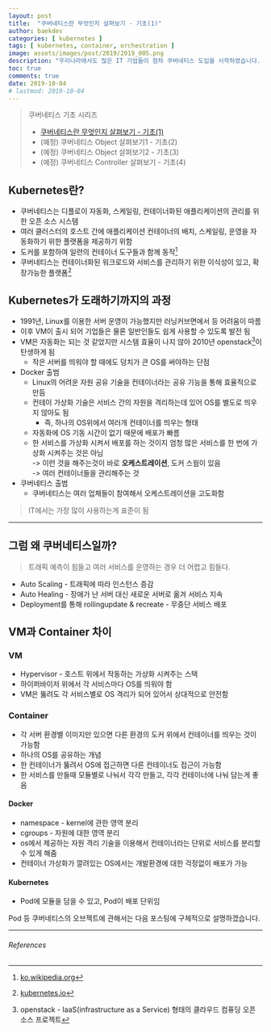```yaml
---
layout: post
title:  "쿠버네티스란 무엇인지 살펴보기 - 기초(1)"
author: baekdev
categories: [ kubernetes ]
tags: [ kubernetes, container, orchestration ]
image: assets/images/post/2019/2019_005.png
description: "우리나라에서도 많은 IT 기업들이 점차 쿠버네티스 도입을 시작하였습니다. 쿠버네티스가 무엇이고 왜 도래하게 되었는지 살펴보도록 하겠습니다. 쿠버네티스 기초편은 총 4개의 시리즈 구성될 예정입니다."  
toc: true
comments: true  
date: 2019-10-04   
# lastmod: 2019-10-04  
---  
```


> 쿠버네티스 기초 시리즈  
> - [쿠버네티스란 무엇인지 살펴보기 - 기초(1)]({{site.url}}{{site.baseurl}}{{page.url}})  
> - (예정) 쿠버네티스 Object 살펴보기1 - 기초(2)  
> - (예정) 쿠버네티스 Object 살펴보기2 - 기초(3)  
> - (예정) 쿠버네티스 Controller 살펴보기 - 기초(4)  

## Kubernetes란?  

- 쿠버네티스는 디플로이 자동화, 스케일링, 컨테이너화된 애플리케이션의 관리를 위한 오픈 소스 시스템  
- 여러 클러스터의 호스트 간에 애플리케이션 컨테이너의 배치, 스케일링, 운영을 자동화하기 위한 플랫폼을 제공하기 위함  
- 도커를 포함하여 일련의 컨테이너 도구들과 함께 동작[^1]  
- 쿠버네티스는 컨테이너화된 워크로드와 서비스를 관리하기 위한 이식성이 있고, 확장가능한 플랫폼[^2]   

## Kubernetes가 도래하기까지의 과정  
- 1991년, Linux를 이용한 서버 운영이 가능했지만 러닝커브면에서 등 어려움이 따름  
- 이후 VM이 출시 되어 기업들은 물론 일반인들도 쉽게 사용할 수 있도록 발전 됨  
- VM은 자동화는 되는 것 같았지만 시스템 효율이 나지 않아 2010년 openstack[^3]이 탄생하게 됨  
    - 작은 서버를 띄워야 할 때에도 덩치가 큰 OS를 써야하는 단점  
- Docker 출범  
    - Linux의 어려운 자원 공유 기술을 컨테이너라는 공유 기능을 통해 효율적으로 만듬  
    - 컨테이 가상화 기술은 서비스 간의 자원을 격리하는데 있어 OS를 별도로 띄우지 않아도 됨  
        - 즉, 하나의 OS위에서 여러개 컨테이너를 띄우는 형태   
    - 자동화에 OS 기동 시간이 없기 때문에 배포가 빠름  
    - 한 서비스를 가상화 시켜서 배포를 하는 것이지 엄청 많은 서비스를 한 번에 가상화 시켜주는 것은 아님  
        -> 이런 것을 해주는것이 바로 **오케스트레이션**, 도커 스웜이 있음  
        -> 여러 컨테이너들을 관리해주는 것  
- 쿠버네티스 출범  
    - 쿠버네티스는 여러 업체들이 참여해서 오케스트레이션을 고도화함  

> IT에서는 가장 많이 사용하는게 표준이 됨  


---  

## 그럼 왜 쿠버네티스일까?  
> 트래픽 예측이 힘들고 여러 서비스를 운영하는 경우 더 어렵고 힘들다.  

- Auto Scaling - 트래픽에 따라 인스턴스 증감  
- Auto Healing - 장애가 난 서버 대신 새로운 서버로 옮겨 서비스 지속  
- Deployment를 통해 rollingupdate & recreate - 무중단 서비스 배포  


## VM과 Container 차이  
### VM  
- Hypervisor - 호스트 위에서 작동하는 가상화 시켜주는 스택  
- 하이퍼바이저 위에서 각 서비스마다 OS를 띄워야 함  
- VM은 뚫려도 각 서비스별로 OS 격리가 되어 있어서 상대적으로 안전함  

### Container  
- 각 서버 환경별 이미지만 있으면 다른 환경의 도커 위에서 컨테이너를 띄우는 것이 가능함  
- 하나의 OS를 공유하는 개념  
- 한 컨테이너가 뚫려서 OS에 접근하면 다른 컨테이너도 접근이 가능함  
- 한 서비스를 만들때 모듈별로 나눠서 각각 만들고, 각각 컨테이너에 나눠 담는게 좋음  
  
#### Docker  
- namespace - kernel에 관한 영역 분리  
- cgroups - 자원에 대한 영역 분리  
- os에서 제공하는 자원 격리 기술을 이용해서 컨테이너라는 단위로 서비스를 분리할 수 있게 해줌  
- 컨테이너 가상화가 깔려있는 OS에서는 개발환경에 대한 걱정없이 배포가 가능  

#### Kubernetes   
- Pod에 모듈을 담을 수 있고, Pod이 배포 단위임  


Pod 등 쿠버네티스의 오브젝트에 관해서는 다음 포스팅에 구체적으로 설명하겠습니다.


---  
###### References   

[^1]: [ko.wikipedia.org](https://ko.wikipedia.org/wiki/%EC%BF%A0%EB%B2%84%EB%84%A4%ED%8B%B0%EC%8A%A4)    
[^2]: [kubernetes.io](https://kubernetes.io)    
[^3]: openstack - IaaS(infrastructure as a Service) 형태의 클라우드 컴퓨딩 오픈 소스 프로젝트  

